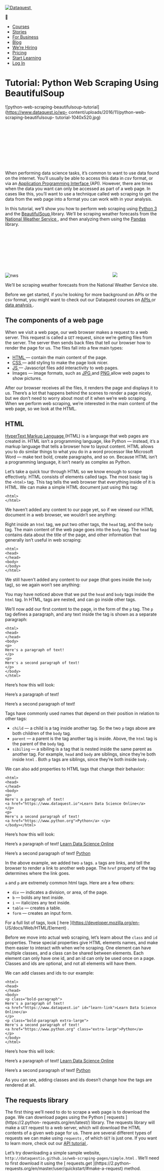 [ ![Dataquest](https://www.dataquest.io/wp-content/uploads/2019/01/dq-1.png)
![Dataquest](data:image/svg+xml,%3Csvg%20xmlns=%22http://www.w3.org/2000/svg%22%20viewBox=%220%200%20%20%22%3E%3C/svg%3E)
](https://www.dataquest.io/)



  * [ Courses ](https://www.dataquest.io/directory/)
  * [ Stories ](https://www.dataquest.io/blog/topics/student-stories/)
  * [ For Business ](https://www.dataquest.io/for-business/)
  * [ Blog ](https://www.dataquest.io/blog/)
  * [ We’re Hiring ](https://www.dataquest.io/were-hiring/)
  * [ Pricing ](https://www.dataquest.io/subscribe/)
  * [ Start Learning ](http://app.dataquest.io/signup)
  * [ Log In ](http://app.dataquest.io/login)

#  Tutorial: Python Web Scraping Using BeautifulSoup

![python-web-scraping-beautifulsoup-tutorial](https://www.dataquest.io/wp-
content/uploads/2016/11/python-web-scraping-beautifulsoup-
tutorial-1040x520.jpg) ![python-web-scraping-beautifulsoup-
tutorial](data:image/svg+xml,%3Csvg%20xmlns=%22http://www.w3.org/2000/svg%22%20viewBox=%220%200%20%20%22%3E%3C/svg%3E)

When performing data science tasks, it’s common to want to use data found on
the internet. You’ll usually be able to access this data in _csv_ format, or
via an [ Application Programming Interface
](https://en.wikipedia.org/wiki/Application_programming_interface) (API).
However, there are times when the data you want can only be accessed as part
of a web page. In cases like this, you’ll want to use a technique called web
scraping to get the data from the web page into a format you can work with in
your analysis.

In this tutorial, we’ll show you how to perform web scraping using [ Python 3
](https://www.python.org/downloads/release/python-350/) and the [
BeautifulSoup ](https://www.crummy.com/software/BeautifulSoup/) library. We’ll
be scraping weather forecasts from the [ National Weather Service
](http://www.weather.gov/) , and then analyzing them using the [ Pandas
](http://pandas.pydata.org/) library.

![nws](/wp-content/uploads/2019/01/nws.png)
![nws](data:image/svg+xml,%3Csvg%20xmlns=%22http://www.w3.org/2000/svg%22%20viewBox=%220%200%20%20%22%3E%3C/svg%3E)
![](/wp-content/uploads/2019/01/nws.png)

We’ll be scraping weather forecasts from the National Weather Service site.

Before we get started, if you’re looking for more background on APIs or the
_csv_ format, you might want to check out our Dataquest courses on [ APIs
](https://www.dataquest.io/course/apis-and-scraping) or [ data analysis
](https://www.dataquest.io/course/data-analysis-intermediate) .

##  The components of a web page

When we visit a web page, our web browser makes a request to a web server.
This request is called a ` GET ` request, since we’re getting files from the
server. The server then sends back files that tell our browser how to render
the page for us. The files fall into a few main types:

  * [ HTML ](https://www.w3.org/TR/html/) — contain the main content of the page. 
  * [ CSS ](https://developer.mozilla.org/en-US/docs/Web/CSS) — add styling to make the page look nicer. 
  * [ JS ](https://developer.mozilla.org/en-US/docs/Web/JavaScript) — Javascript files add interactivity to web pages. 
  * Images — image formats, such as [ JPG ](https://en.wikipedia.org/wiki/JPEG) and [ PNG ](https://en.wikipedia.org/wiki/Portable_Network_Graphics) allow web pages to show pictures. 

After our browser receives all the files, it renders the page and displays it
to us. There’s a lot that happens behind the scenes to render a page nicely,
but we don’t need to worry about most of it when we’re web scraping. When we
perform web scraping, we’re interested in the main content of the web page, so
we look at the HTML.

##  HTML

[ HyperText Markup Language ](https://en.wikipedia.org/wiki/HTML) (HTML) is a
language that web pages are created in. HTML isn’t a programming language,
like Python — instead, it’s a markup language that tells a browser how to
layout content. HTML allows you to do similar things to what you do in a word
processor like Microsoft Word — make text bold, create paragraphs, and so on.
Because HTML isn’t a programming language, it isn’t nearly as complex as
Python.

Let’s take a quick tour through HTML so we know enough to scrape effectively.
HTML consists of elements called tags. The most basic tag is the ` <html> `
tag. This tag tells the web browser that everything inside of it is HTML. We
can make a simple HTML document just using this tag:

    
    
    <html>
    </html>

We haven’t added any content to our page yet, so if we viewed our HTML
document in a web browser, we wouldn’t see anything:

Right inside an ` html ` tag, we put two other tags, the ` head ` tag, and the
` body ` tag. The main content of the web page goes into the ` body ` tag. The
` head ` tag contains data about the title of the page, and other information
that generally isn’t useful in web scraping:

    
    
    <html>
    <head>
    </head>
    <body>
    </body>
    </html>
    

We still haven’t added any content to our page (that goes inside the ` body `
tag), so we again won’t see anything:

You may have noticed above that we put the ` head ` and ` body ` tags inside
the ` html ` tag. In HTML, tags are nested, and can go inside other tags.

We’ll now add our first content to the page, in the form of the ` p ` tag. The
` p ` tag defines a paragraph, and any text inside the tag is shown as a
separate paragraph:

    
    
    <html>
    <head>
    </head>
    <body>
    <p>
    Here's a paragraph of text!
    </p>
    <p>
    Here's a second paragraph of text!
    </p>
    </body>
    </html>

Here’s how this will look:

Here’s a paragraph of text!

Here’s a second paragraph of text!

Tags have commonly used names that depend on their position in relation to
other tags:

  * ` child ` — a child is a tag inside another tag. So the two ` p ` tags above are both children of the ` body ` tag. 
  * ` parent ` — a parent is the tag another tag is inside. Above, the ` html ` tag is the parent of the ` body ` tag. 
  * ` sibiling ` — a sibiling is a tag that is nested inside the same parent as another tag. For example, ` head ` and ` body ` are siblings, since they’re both inside ` html ` . Both ` p ` tags are siblings, since they’re both inside ` body ` . 

We can also add properties to HTML tags that change their behavior:

    
    
    <html>
    <head>
    </head>
    <body>
    <p>
    Here's a paragraph of text!
    <a href="https://www.dataquest.io">Learn Data Science Online</a>
    </p>
    <p>
    Here's a second paragraph of text!
    <a href="https://www.python.org">Python</a> </p>
    </body></html>

Here’s how this will look:

Here’s a paragraph of text! [ Learn Data Science Online
](https://www.dataquest.io)

Here’s a second paragraph of text! [ Python ](https://www.python.org)

In the above example, we added two ` a ` tags. ` a ` tags are links, and tell
the browser to render a link to another web page. The ` href ` property of the
tag determines where the link goes.

` a ` and ` p ` are extremely common html tags. Here are a few others:

  * ` div ` — indicates a division, or area, of the page. 
  * ` b ` — bolds any text inside. 
  * ` i ` — italicizes any text inside. 
  * ` table ` — creates a table. 
  * ` form ` — creates an input form. 

For a full list of tags, look [ here ](https://developer.mozilla.org/en-
US/docs/Web/HTML/Element) .

Before we move into actual web scraping, let’s learn about the ` class ` and `
id ` properties. These special properties give HTML elements names, and make
them easier to interact with when we’re scraping. One element can have
multiple classes, and a class can be shared between elements. Each element can
only have one id, and an id can only be used once on a page. Classes and ids
are optional, and not all elements will have them.

We can add classes and ids to our example:

    
    
    <html>
    <head>
    </head>
    <body>
    <p class="bold-paragraph">
    Here's a paragraph of text!
    <a href="https://www.dataquest.io" id="learn-link">Learn Data Science Online</a>
    </p>
    <p class="bold-paragraph extra-large">
    Here's a second paragraph of text!
    <a href="https://www.python.org" class="extra-large">Python</a>
    </p>
    </body>
    </html>

Here’s how this will look:

Here’s a paragraph of text! [ Learn Data Science Online
](https://www.dataquest.io)

Here’s a second paragraph of text! [ Python ](https://www.python.org)

As you can see, adding classes and ids doesn’t change how the tags are
rendered at all.

##  The requests library

The first thing we’ll need to do to scrape a web page is to download the page.
We can download pages using the Python [ requests ](https://2.python-
requests.org/en/latest/) library. The requests library will make a ` GET `
request to a web server, which will download the HTML contents of a given web
page for us. There are several different types of requests we can make using `
requests ` , of which ` GET ` is just one. If you want to learn more, check
out our [ API tutorial ](https://www.dataquest.io/blog/python-api-tutorial/) .

Let’s try downloading a simple sample website, `
http://dataquestio.github.io/web-scraping-pages/simple.html ` . We’ll need to
first download it using the [ requests.get ](https://2.python-
requests.org/en/master/user/quickstart/#make-a-request) method.

    
    
    import requests
    page = requests.get("http://dataquestio.github.io/web-scraping-pages/simple.html")
    page
    
    
    
    <Response [200]>
    

After running our request, we get a [ Response ](https://2.python-
requests.org/en/master/user/quickstart/#response-content) object. This object
has a ` status_code ` property, which indicates if the page was downloaded
successfully:

    
    
    page.status_code
    
    
    200

A ` status_code ` of ` 200 ` means that the page downloaded successfully. We
won’t fully dive into status codes here, but a status code starting with a ` 2
` generally indicates success, and a code starting with a ` 4 ` or a ` 5 `
indicates an error.

We can print out the HTML content of the page using the ` content ` property:

    
    
    page.content
    
    
    b'<!DOCTYPE html>\n
    <html>\n
    <head>\n
    <title>A simple example page</title>\n
    </head>\n
    <body>\n
    <p>Here is some simple content for this
    page.</p>\n
    </body>\n
    </html>'

##  Parsing a page with BeautifulSoup

As you can see above, we now have downloaded an HTML document.

We can use the [ BeautifulSoup
](https://www.crummy.com/software/BeautifulSoup/) library to parse this
document, and extract the text from the ` p ` tag. We first have to import the
library, and create an instance of the ` BeautifulSoup ` class to parse our
document:

    
    
    from bs4 import BeautifulSoup
    soup = BeautifulSoup(page.content, 'html.parser')
    

We can now print out the HTML content of the page, formatted nicely, using the
` prettify ` method on the ` BeautifulSoup ` object:

    
    
    print(soup.prettify())
    
    
    <!DOCTYPE html>
    <html>
    <head>
    <title>
    A simple example page
    </title>
    </head>
    <body>
    <p>
    Here is some simple content for this page.
    </p>
    </body>
    </html>

As all the tags are nested, we can move through the structure one level at a
time. We can first select all the elements at the top level of the page using
the ` children ` property of ` soup ` . Note that ` children ` returns a list
generator, so we need to call the ` list ` function on it:

    
    
    list(soup.children)
    
    
    ['html', '\n', <html> <head> <title>A simple example page</title> </head> <body> <p>Here is some simple content for this page.</p> </body> </html>]

The above tells us that there are two tags at the top level of the page — the
initial ` <!DOCTYPE html> ` tag, and the ` <html> ` tag. There is a newline
character ( ` \n ` ) in the list as well. Let’s see what the type of each
element in the list is:

    
    
    [type(item) for item in list(soup.children)]
    
    
    [bs4.element.Doctype, bs4.element.NavigableString, bs4.element.Tag]

As you can see, all of the items are ` BeautifulSoup ` objects. The first is a
` Doctype ` object, which contains information about the type of the document.
The second is a ` NavigableString ` , which represents text found in the HTML
document. The final item is a ` Tag ` object, which contains other nested
tags. The most important object type, and the one we’ll deal with most often,
is the ` Tag ` object.

The ` Tag ` object allows us to navigate through an HTML document, and extract
other tags and text. You can learn more about the various ` BeautifulSoup `
objects [ here ](https://www.crummy.com/software/BeautifulSoup/bs4/doc/#kinds-
of-objects) .

We can now select the ` html ` tag and its children by taking the third item
in the list:

    
    
    html = list(soup.children)[2]

Each item in the list returned by the ` children ` property is also a `
BeautifulSoup ` object, so we can also call the ` children ` method on ` html
` .

Now, we can find the children inside the ` html ` tag:

    
    
    list(html.children)
    
    
    ['\n', <head> <title>A simple example page</title> </head>, '\n', <body> <p>Here is some simple content for this page.</p> </body>, '\n']

As you can see above, there are two tags here, ` head ` , and ` body ` . We
want to extract the text inside the ` p ` tag, so we’ll dive into the body:

    
    
    body = list(html.children)[3]

Now, we can get the ` p ` tag by finding the children of the body tag:

    
    
    list(body.children)
    
    
    ['\n', <p>Here is some simple content for this page.</p>, '\n']

We can now isolate the p tag:

    
    
    p = list(body.children)[1]

Once we’ve isolated the tag, we can use the ` get_text ` method to extract all
of the text inside the tag:

    
    
    p.get_text()
    
    
    'Here is some simple content for this page.'

##  Finding all instances of a tag at once

What we did above was useful for figuring out how to navigate a page, but it
took a lot of commands to do something fairly simple. If we want to extract a
single tag, we can instead use the ` find_all ` method, which will find all
the instances of a tag on a page.

    
    
    soup = BeautifulSoup(page.content, 'html.parser')
    soup.find_all('p')
    
    
    [<p>Here is some simple content for this page.</p>]

Note that ` find_all ` returns a list, so we’ll have to loop through, or use
list indexing, it to extract text:

    
    
    soup.find_all('p')[0].get_text()
    
    
    'Here is some simple content for this page.'

If you instead only want to find the first instance of a tag, you can use the
` find ` method, which will return a single ` BeautifulSoup ` object:

    
    
    soup.find('p')
    
    
    <p>Here is some simple content for this page.</p>

##  Searching for tags by class and id

We introduced classes and ids earlier, but it probably wasn’t clear why they
were useful. Classes and ids are used by CSS to determine which HTML elements
to apply certain styles to. We can also use them when scraping to specify
specific elements we want to scrape. To illustrate this principle, we’ll work
with the following page:

    
    
    <html>
    <head>
    <title>A simple example page</title>
    </head>
    <body>
    <div>
    <p class="inner-text first-item" id="first">
    First paragraph.
    </p>
    <p class="inner-text">
    Second paragraph.
    </p>
    </div>
    <p class="outer-text first-item" id="second">
    <b>
    First outer paragraph.
    </b>
    </p>
    <p class="outer-text">
    <b>
    Second outer paragraph.
    </b>
    </p>
    </body>
    </html>

We can access the above document at the URL `
http://dataquestio.github.io/web-scraping-pages/ids_and_classes.html ` . Let’s
first download the page and create a ` BeautifulSoup ` object:

    
    
    page = requests.get("http://dataquestio.github.io/web-scraping-pages/ids_and_classes.html")
    soup = BeautifulSoup(page.content, 'html.parser')
    soup
    
    
    <html>
    <head>
    <title>A simple example page
    </title>
    </head>
    <body>
    <div>
    <p class="inner-text first-item" id="first">
    First paragraph.
    </p><p class="inner-text">
    Second paragraph.
    </p></div>
    <p class="outer-text first-item" id="second"><b>
    First outer paragraph.
    </b></p><p class="outer-text"><b>
    Second outer paragraph.
    </b>
    </p>
    </body>
    </html>

Now, we can use the ` find_all ` method to search for items by class or by id.
In the below example, we’ll search for any ` p ` tag that has the class `
outer-text ` :

    
    
    soup.find_all('p', class_='outer-text')
    
    
    [<p class="outer-text first-item" id="second"> <b> First outer paragraph. </b> </p>, <p class="outer-text"> <b> Second outer paragraph. </b> </p>]

In the below example, we’ll look for any tag that has the class ` outer-text `
:

    
    
    soup.find_all(class_="outer-text")
    
    
    <p class="outer-text first-item" id="second">
    <b>
    First outer paragraph.
    </b>
    </p>, <p class="outer-text">
    <b>
    Second outer paragraph.
    </b>
    </p>]
    

We can also search for elements by id:

    
    
    soup.find_all(id="first")
    
    
    [<p class="inner-text first-item" id="first">
    First paragraph.
    </p>]

##  Using CSS Selectors

You can also search for items using [ CSS selectors
](https://developer.mozilla.org/en-
US/docs/Web/Guide/CSS/Getting_started/Selectors) . These selectors are how the
CSS language allows developers to specify HTML tags to style. Here are some
examples:

  * ` p a ` — finds all ` a ` tags inside of a ` p ` tag. 
  * ` body p a ` — finds all ` a ` tags inside of a ` p ` tag inside of a ` body ` tag. 
  * ` html body ` — finds all ` body ` tags inside of an ` html ` tag. 
  * ` p.outer-text ` — finds all ` p ` tags with a class of ` outer-text ` . 
  * ` p#first ` — finds all ` p ` tags with an id of ` first ` . 
  * ` body p.outer-text ` — finds any ` p ` tags with a class of ` outer-text ` inside of a ` body ` tag. 

You can learn more about CSS selectors [ here
](https://developer.mozilla.org/en-
US/docs/Web/Guide/CSS/Getting_started/Selectors) .

` BeautifulSoup ` objects support searching a page via CSS selectors using the
` select ` method. We can use CSS selectors to find all the ` p ` tags in our
page that are inside of a ` div ` like this:

    
    
    soup.select("div p")
    
    
    [<p class="inner-text first-item" id="first">
    First paragraph.
    </p>, <p class="inner-text">
    Second paragraph.
    </p>]

Note that the ` select ` method above returns a list of ` BeautifulSoup `
objects, just like ` find ` and ` find_all ` .

##  Downloading weather data

We now know enough to proceed with extracting information about the local
weather from the National Weather Service website. The first step is to find
the page we want to scrape. We’ll extract weather information about downtown
San Francisco from [ this page
](http://forecast.weather.gov/MapClick.php?lat=37.7772&lon=-122.4168) .

![](/wp-content/uploads/2019/01/extended_forecast.png)
![](data:image/svg+xml,%3Csvg%20xmlns=%22http://www.w3.org/2000/svg%22%20viewBox=%220%200%20%20%22%3E%3C/svg%3E)

We’ll extract data about the extended forecast.

As you can see from the image, the page has information about the extended
forecast for the next week, including time of day, temperature, and a brief
description of the conditions.

##  Exploring page structure with Chrome DevTools

The first thing we’ll need to do is inspect the page using [ Chrome Devtools
](https://developer.chrome.com/devtools) . If you’re using another browser, [
Firefox ](https://developer.mozilla.org/en-
US/docs/Tools/Web_Console/Opening_the_Web_Console) and [ Safari
](https://developer.apple.com/safari/tools/) have equivalents. It’s
recommended to use Chrome though.

You can start the developer tools in Chrome by clicking ` View -> Developer ->
Developer Tools ` . You should end up with a panel at the bottom of the
browser like what you see below. Make sure the ` Elements ` panel is
highlighted:

![](/wp-content/uploads/2019/01/devtools.png)
![](data:image/svg+xml,%3Csvg%20xmlns=%22http://www.w3.org/2000/svg%22%20viewBox=%220%200%20%20%22%3E%3C/svg%3E)

Chrome Developer Tools.

The elements panel will show you all the HTML tags on the page, and let you
navigate through them. It’s a really handy feature!

By right clicking on the page near where it says “Extended Forecast”, then
clicking “Inspect”, we’ll open up the tag that contains the text “Extended
Forecast” in the elements panel:

![](/wp-content/uploads/2019/01/ex_selected.png)
![](data:image/svg+xml,%3Csvg%20xmlns=%22http://www.w3.org/2000/svg%22%20viewBox=%220%200%20%20%22%3E%3C/svg%3E)

The extended forecast text.

We can then scroll up in the elements panel to find the “outermost” element
that contains all of the text that corresponds to the extended forecasts. In
this case, it’s a ` div ` tag with the id ` seven-day-forecast ` :

![](/wp-content/uploads/2019/01/div.png)
![](data:image/svg+xml,%3Csvg%20xmlns=%22http://www.w3.org/2000/svg%22%20viewBox=%220%200%20%20%22%3E%3C/svg%3E)

The div that contains the extended forecast items.

If you click around on the console, and explore the div, you’ll discover that
each forecast item (like “Tonight”, “Thursday”, and “Thursday Night”) is
contained in a ` div ` with the class ` tombstone-container ` .

We now know enough to download the page and start parsing it. In the below
code, we:

  * Download the web page containing the forecast. 
  * Create a ` BeautifulSoup ` class to parse the page. 
  * Find the ` div ` with id ` seven-day-forecast ` , and assign to ` seven_day `
  * Inside ` seven_day ` , find each individual forecast item. 
  * Extract and print the first forecast item. 

    
    
    page = requests.get("http://forecast.weather.gov/MapClick.php?lat=37.7772&lon=-122.4168")
    soup = BeautifulSoup(page.content, 'html.parser')
    seven_day = soup.find(id="seven-day-forecast")
    forecast_items = seven_day.find_all(class_="tombstone-container")
    tonight = forecast_items[0]
    print(tonight.prettify())
    
    
    <div class="tombstone-container">
    <p class="period-name">
    Tonight
    <br>
    <br/>
    </br>
    </p>
    <p>
    <img alt="Tonight: Mostly clear, with a low around 49. West northwest wind 12 to 17 mph decreasing to 6 to 11 mph after midnight. Winds could gust as high as 23 mph. " class="forecast-icon" src="newimages/medium/nfew.png" title="Tonight: Mostly clear, with a low around 49. West northwest wind 12 to 17 mph decreasing to 6 to 11 mph after midnight. Winds could gust as high as 23 mph. "/>
    </p>
    <p class="short-desc">
    Mostly Clear
    </p>
    <p class="temp temp-low">
    Low: 49 °F
    </p>
    </div>
    

##  Extracting information from the page

As you can see, inside the forecast item ` tonight ` is all the information we
want. There are ` 4 ` pieces of information we can extract:

  * The name of the forecast item — in this case, ` Tonight ` . 
  * The description of the conditions — this is stored in the ` title ` property of ` img ` . 
  * A short description of the conditions — in this case, ` Mostly Clear ` . 
  * The temperature low — in this case, ` 49 ` degrees. 

We’ll extract the name of the forecast item, the short description, and the
temperature first, since they’re all similar:

    
    
    period = tonight.find(class_="period-name").get_text()
    short_desc = tonight.find(class_="short-desc").get_text()
    temp = tonight.find(class_="temp").get_text()
    print(period)
    print(short_desc)
    print(temp)
    
    
    Tonight
    Mostly Clear
    Low: 49 °F

Now, we can extract the ` title ` attribute from the ` img ` tag. To do this,
we just treat the ` BeautifulSoup ` object like a dictionary, and pass in the
attribute we want as a key:

    
    
    img = tonight.find("img")
    desc = img['title']
    print(desc)
    
    
    Tonight: Mostly clear, with a low around 49. West northwest wind 12 to 17 mph decreasing to 6 to 11 mph after midnight. Winds could gust as high as 23 mph.

##  Extracting all the information from the page

Now that we know how to extract each individual piece of information, we can
combine our knowledge with css selectors and list comprehensions to extract
everything at once.

In the below code, we:

  * Select all items with the class ` period-name ` inside an item with the class ` tombstone-container ` in ` seven_day ` . 
  * Use a list comprehension to call the ` get_text ` method on each ` BeautifulSoup ` object. 

    
    
    period_tags = seven_day.select(".tombstone-container .period-name")
    periods = [pt.get_text() for pt in period_tags]
    periods
    
    
    ['Tonight',
    'Thursday',
    'ThursdayNight',
    'Friday',
    'FridayNight',
    'Saturday',
    'SaturdayNight',
    'Sunday',
    'SundayNight']

As you can see above, our technique gets us each of the period names, in
order. We can apply the same technique to get the other ` 3 ` fields:

    
    
    short_descs = [sd.get_text() for sd in seven_day.select(".tombstone-container .short-desc")]
    temps = [t.get_text() for t in seven_day.select(".tombstone-container .temp")]
    descs = [d["title"] for d in seven_day.select(".tombstone-container img")]print(short_descs)print(temps)print(descs)
    
    
    ['Mostly Clear', 'Sunny', 'Mostly Clear', 'Sunny', 'Slight ChanceRain', 'Rain Likely', 'Rain Likely', 'Rain Likely', 'Chance Rain']
    ['Low: 49 °F', 'High: 63 °F', 'Low: 50 °F', 'High: 67 °F', 'Low: 57 °F', 'High: 64 °F', 'Low: 57 °F', 'High: 64 °F', 'Low: 55 °F']
    ['Tonight: Mostly clear, with a low around 49. West northwest wind 12 to 17 mph decreasing to 6 to 11 mph after midnight. Winds could gust as high as 23 mph. ', 'Thursday: Sunny, with a high near 63. North wind 3 to 5 mph. ', 'Thursday Night: Mostly clear, with a low around 50. Light and variable wind becoming east southeast 5 to 8 mph after midnight. ', 'Friday: Sunny, with a high near 67. Southeast wind around 9 mph. ', 'Friday Night: A 20 percent chance of rain after 11pm. Partly cloudy, with a low around 57. South southeast wind 13 to 15 mph, with gusts as high as 20 mph. New precipitation amounts of less than a tenth of an inch possible. ', 'Saturday: Rain likely. Cloudy, with a high near 64. Chance of precipitation is 70%. New precipitation amounts between a quarter and half of an inch possible. ', 'Saturday Night: Rain likely. Cloudy, with a low around 57. Chance of precipitation is 60%.', 'Sunday: Rain likely. Cloudy, with a high near 64.', 'Sunday Night: A chance of rain. Mostly cloudy, with a low around 55.']

##  Combining our data into a Pandas Dataframe

We can now combine the data into a [ Pandas ](http://pandas.pydata.org/)
DataFrame and analyze it. A DataFrame is an object that can store tabular
data, making data analysis easy. If you want to learn more about Pandas, check
out our free to start course [ here ](https://www.dataquest.io/course/data-
analysis-intermediate) .

In order to do this, we’ll call the [ DataFrame
](http://pandas.pydata.org/pandas-docs/stable/generated/pandas.DataFrame.html)
class, and pass in each list of items that we have. We pass them in as part of
a dictionary. Each dictionary key will become a column in the DataFrame, and
each list will become the values in the column:

    
    
    import pandas as pd
    weather = pd.DataFrame({
        "period": periods,
        "short_desc": short_descs,
        "temp": temps,
        "desc":descs
    })
    weather

|  desc  |  period  |  short_desc  |  temp  
---|---|---|---|---  
0  |  Tonight: Mostly clear, with a low around 49. W…  |  Tonight  |  Mostly
Clear  |  Low: 49 °F  
1  |  Thursday: Sunny, with a high near 63. North wi…  |  Thursday  |  Sunny
|  High: 63 °F  
2  |  Thursday Night: Mostly clear, with a low aroun…  |  ThursdayNight  |
Mostly Clear  |  Low: 50 °F  
3  |  Friday: Sunny, with a high near 67. Southeast …  |  Friday  |  Sunny  |
High: 67 °F  
4  |  Friday Night: A 20 percent chance of rain afte…  |  FridayNight  |
Slight ChanceRain  |  Low: 57 °F  
5  |  Saturday: Rain likely. Cloudy, with a high ne…  |  Saturday  |  Rain
Likely  |  High: 64 °F  
6  |  Saturday Night: Rain likely. Cloudy, with a l…  |  SaturdayNight  |
Rain Likely  |  Low: 57 °F  
7  |  Sunday: Rain likely. Cloudy, with a high near…  |  Sunday  |  Rain
Likely  |  High: 64 °F  
8  |  Sunday Night: A chance of rain. Mostly cloudy…  |  SundayNight  |
Chance Rain  |  Low: 55 °F  
  
We can now do some analysis on the data. For example, we can use a regular
expression and the [ Series.str.extract ](http://pandas.pydata.org/pandas-
docs/stable/generated/pandas.Series.str.extract.html) method to pull out the
numeric temperature values:

    
    
    temp_nums = weather["temp"].str.extract("(?P<temp_num>\d+)", expand=False)
    weather["temp_num"] = temp_nums.astype('int')
    temp_nums
    
    
    0 49
    1 63
    2 50
    3 67
    4 57
    5 64
    6 57
    7 64
    8 55
    Name: temp_num, dtype: object

We could then find the mean of all the high and low temperatures:

    
    
    weather["temp_num"].mean()
    
    
    58.444444444444443

We could also only select the rows that happen at night:

    
    
    is_night = weather["temp"].str.contains("Low")
    weather["is_night"] = is_night
    is_night
    
    
    0 True
    1 False
    2 True
    3 False
    4 True
    5 False
    6 True
    7 False
    8 True
    Name: temp, dtype: bool
    
    
    weather[is_night]

|  desc  |  period  |  short_desc  |  temp  |  temp_num  |  is_night  
---|---|---|---|---|---|---  
0  |  Tonight: Mostly clear, with a low around 49. W…  |  Tonight  |  Mostly
Clear  |  Low: 49 °F  |  49  |  True  
2  |  Thursday Night: Mostly clear, with a low aroun…  |  ThursdayNight  |
Mostly Clear  |  Low: 50 °F  |  50  |  True  
4  |  Friday Night: A 20 percent chance of rain afte…  |  FridayNight  |
Slight ChanceRain  |  Low: 57 °F  |  57  |  True  
6  |  Saturday Night: Rain likely. Cloudy, with a l…  |  SaturdayNight  |
Rain Likely  |  Low: 57 °F  |  57  |  True  
8  |  Sunday Night: A chance of rain. Mostly cloudy…  |  SundayNight  |
Chance Rain  |  Low: 55 °F  |  55  |  True  
  
##  Next Steps

You should now have a good understanding of how to scrape web pages and
extract data. A good next step would be to pick a site and try some web
scraping on your own. Some good examples of data to scrape are:

  * News articles 
  * Sports scores 
  * Weather forecasts 
  * Stock prices 
  * Online retailer prices 

You may also want to keep scraping the National Weather Service, and see what
other data you can extract from the page, or about your own city.

If you want to learn more about any of the topics covered here, check out our
interactive courses which you can start for free: [ Web Scraping in Python
](https://app.dataquest.io/course/apis-and-scraping)

[ ![](https://www.dataquest.io/wp-content/uploads/2019/06/vik.png)
![](data:image/svg+xml,%3Csvg%20xmlns=%22http://www.w3.org/2000/svg%22%20viewBox=%220%200%20%20%22%3E%3C/svg%3E)
](https://www.dataquest.io/blog/author/vik-paruchuri/)

[ Vik Paruchuri  ](https://www.dataquest.io/blog/author/vik-paruchuri/)

Vik is the CEO and Founder of Dataquest.

  * in  [ Data Science Tutorials ](https://www.dataquest.io/blog/topics/data-science-tutorials/) by [ Vik Paruchuri ](https://www.dataquest.io/blog/author/vik-paruchuri/)
  * | 
  * November 17, 2016 

#####  Related Posts

[

R API Tutorial: Getting Started with APIs in R

](https://www.dataquest.io/blog/r-api-tutorial/) [

SQL Fundamentals Tutorial: Start Learning SQL Today!

](https://www.dataquest.io/blog/sql-fundamentals/) [

Python for Beginners: Why Does Python Look the Way It Does?

](https://www.dataquest.io/blog/python-for-beginners-why-python-code-look/) [

Beginner SQL Tutorial: Learn SQL Basics While Analyzing Bike-Sharing

](https://www.dataquest.io/blog/sql-basics/)



Browse the blog:

  * [ Job Application Guide ](https://www.dataquest.io/blog/data-science-career-guide/)
  * [ Tutorials ](https://www.dataquest.io/blog/topics/data-science-tutorials/)
  * [ Student Stories ](https://www.dataquest.io/blog/topics/student-stories/)
  * [ Learning and Motivation ](https://www.dataquest.io/blog/topics/learning-and-motivation/)
  * [ How to Build a Portfolio ](https://www.dataquest.io/blog/topics/building-a-data-science-portfolio/)
  * [ Data Science Projects ](https://www.dataquest.io/blog/topics/data-science-projects/)

More resources:

  * [ Data Science Courses ](https://www.dataquest.io/data-science-courses/)
  * [ Python Tutorials ](https://www.dataquest.io/python-tutorials-for-data-science/)
  * [ Data Analyst vs. Scientist vs. Engineer ](https://www.dataquest.io/blog/data-analyst-data-scientist-data-engineer/)

[ ![](https://www.dataquest.io/wp-content/uploads/2019/01/dq-1.png)
![](data:image/svg+xml,%3Csvg%20xmlns=%22http://www.w3.org/2000/svg%22%20viewBox=%220%200%20170%2028%22%3E%3C/svg%3E)
](/)

All rights reserved © 2019 – Dataquest Labs, Inc.

We are committed to protecting your personal information and your right to
privacy. Privacy Policy last updated June 13th, 2019 – [ review here
](/privacy) .

[ Help ](https://www.dataquest.io/help)  
[ Blog ](https://www.dataquest.io/blog)  
[ Directory ](https://www.dataquest.io/directory)  
[ Community ](https://community.dataquest.io)

[ Pricing ](https://www.dataquest.io/subscribe)  
[ We’re Hiring ](https://www.dataquest.io/were-hiring)  
[ Legals ](https://www.dataquest.io/terms)  
[ Privacy ](https://www.dataquest.io/privacy)

[ Facebook ](https://www.facebook.com/dataquestio)  
[ Twitter ](https://twitter.com/dataquestio)  
[ LinkedIn ](https://www.linkedin.com/company/dataquest-io)

